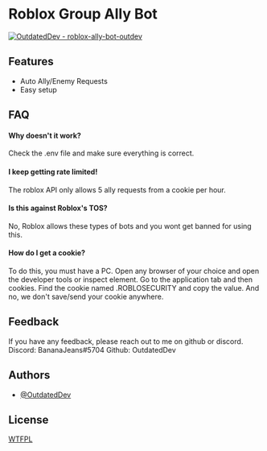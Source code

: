 ﻿
# Roblox Group Ally Bot

[![OutdatedDev - roblox-ally-bot-outdev](https://img.shields.io/static/v1?label=OutdatedDev&message=roblox-ally-bot-outdev&color=blue&logo=github)](https://github.com/OutdatedDev/roblox-ally-bot-outdev "Go to GitHub repo") 


## Features

- Auto Ally/Enemy Requests
- Easy setup

## FAQ

#### Why doesn't it work?

Check the .env file and make sure everything is correct.

#### I keep getting rate limited!

The roblox API only allows 5 ally requests from a cookie per hour.

#### Is this against Roblox's TOS?

No, Roblox allows these types of bots and you wont get banned for using this.

#### How do I get a cookie?

To do this, you must have a PC. Open any browser of your choice and open the developer tools or inspect element. Go to the application tab and then cookies. Find the cookie named .ROBLOSECURITY and copy the value. And no, we don't save/send your cookie anywhere.


## Feedback

If you have any feedback, please reach out to me on github or discord.
Discord: BananaJeans#5704
Github: OutdatedDev




## Authors

- [@OutdatedDev](https://www.github.com/OutdatedDev)


## License

[WTFPL](https://choosealicense.com/licenses/wtfpl/)

